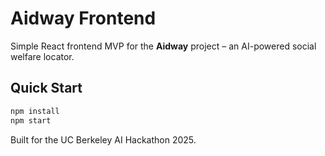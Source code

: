 
# Aidway Frontend

Simple React frontend MVP for the **Aidway** project – an AI-powered social welfare locator.

## Quick Start

```bash
npm install
npm start
```

Built for the UC Berkeley AI Hackathon 2025.
